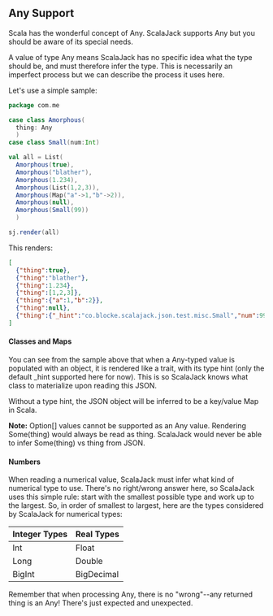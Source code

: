 ## Any Support

Scala has the wonderful concept of Any.  ScalaJack supports Any but you should be aware of its special needs.

A value of type Any means ScalaJack has no specific idea what the type should be, and must therefore infer the type.  This is necessarily an imperfect process but we can describe the process it uses here.

Let's use a simple sample:

```scala
package com.me

case class Amorphous(
  thing: Any
  )
case class Small(num:Int)

val all = List(
  Amorphous(true),
  Amorphous("blather"),
  Amorphous(1.234),
  Amorphous(List(1,2,3)),
  Amorphous(Map("a"->1,"b"->2)),
  Amorphous(null),
  Amorphous(Small(99))
  )

sj.render(all)
```

This renders:

```JSON
[
  {"thing":true},
  {"thing":"blather"},
  {"thing":1.234},
  {"thing":[1,2,3]},
  {"thing":{"a":1,"b":2}},
  {"thing":null},
  {"thing":{"_hint":"co.blocke.scalajack.json.test.misc.Small","num":99}}
]
```

#### Classes and Maps
You can see from the sample above that when a Any-typed value is populated with an object, it is rendered like a trait, with its type hint (only the default _hint supported here for now).  This is so ScalaJack knows what class to materialize upon reading this JSON.

Without a type hint, the JSON object will be inferred to be a key/value Map in Scala.

**Note:** Option[] values cannot be supported as an Any value.  Rendering Some(thing) would always be read as thing.  ScalaJack would never be able to infer Some(thing) vs thing from JSON. 

#### Numbers
When reading a numerical value, ScalaJack must infer what kind of numerical type to use.  There's no right/wrong answer here, so ScalaJack uses this simple rule: start with the smallest possible type and work up to the largest.  So, in order of smallest to largest, here are the types considered by ScalaJack for numerical types:

|Integer Types|Real Types|
|-------|-------|
|Int |Float
|Long |Double
|BigInt |BigDecimal

Remember that when processing Any, there is no "wrong"--any returned thing is an Any!  There's just expected and unexpected.